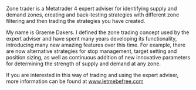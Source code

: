 Zone trader is a Metatrader 4 expert adviser for identifying supply and demand zones, creating and back-testing strategies with different zone filtering and then trading the strategies you have created.

My name is Graeme Dakers. I defined the zone trading concept used by the expert adviser and have spent many years developing its functionality, introducing many new amazing features over this time. For example, there are now alternative strategies for stop management, target setting and position sizing, as well as continuous addition of new innovative parameters for determining the strength of supply and demand at any zone.

If you are interested in this way of trading and using the expert adviser, more information can be found at www.letmebefree.com